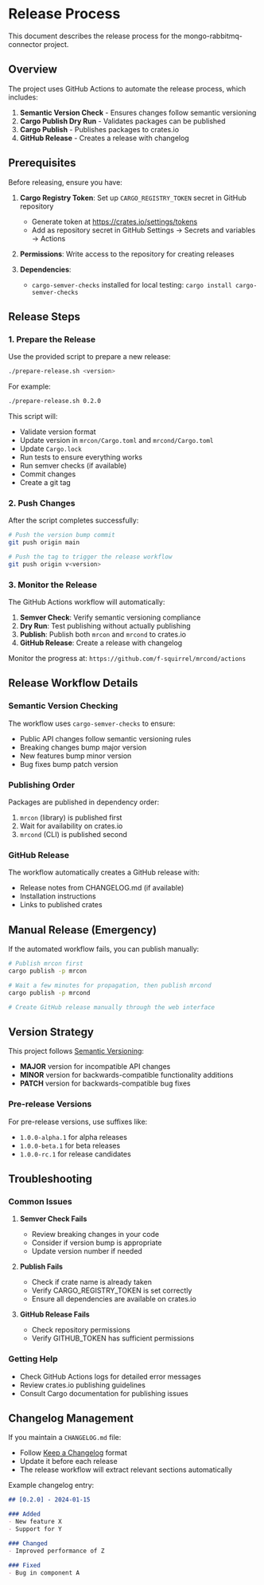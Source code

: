 # Release Process

This document describes the release process for the mongo-rabbitmq-connector project.

## Overview

The project uses GitHub Actions to automate the release process, which includes:

1. **Semantic Version Check** - Ensures changes follow semantic versioning
2. **Cargo Publish Dry Run** - Validates packages can be published
3. **Cargo Publish** - Publishes packages to crates.io
4. **GitHub Release** - Creates a release with changelog

## Prerequisites

Before releasing, ensure you have:

1. **Cargo Registry Token**: Set up `CARGO_REGISTRY_TOKEN` secret in GitHub repository
   - Generate token at https://crates.io/settings/tokens
   - Add as repository secret in GitHub Settings → Secrets and variables → Actions

2. **Permissions**: Write access to the repository for creating releases

3. **Dependencies**:
   - `cargo-semver-checks` installed for local testing: `cargo install cargo-semver-checks`

## Release Steps

### 1. Prepare the Release

Use the provided script to prepare a new release:

```bash
./prepare-release.sh <version>
```

For example:
```bash
./prepare-release.sh 0.2.0
```

This script will:
- Validate version format
- Update version in `mrcon/Cargo.toml` and `mrcond/Cargo.toml`
- Update `Cargo.lock`
- Run tests to ensure everything works
- Run semver checks (if available)
- Commit changes
- Create a git tag

### 2. Push Changes

After the script completes successfully:

```bash
# Push the version bump commit
git push origin main

# Push the tag to trigger the release workflow
git push origin v<version>
```

### 3. Monitor the Release

The GitHub Actions workflow will automatically:

1. **Semver Check**: Verify semantic versioning compliance
2. **Dry Run**: Test publishing without actually publishing
3. **Publish**: Publish both `mrcon` and `mrcond` to crates.io
4. **GitHub Release**: Create a release with changelog

Monitor the progress at: `https://github.com/f-squirrel/mrcond/actions`

## Release Workflow Details

### Semantic Version Checking

The workflow uses `cargo-semver-checks` to ensure:
- Public API changes follow semantic versioning rules
- Breaking changes bump major version
- New features bump minor version
- Bug fixes bump patch version

### Publishing Order

Packages are published in dependency order:
1. `mrcon` (library) is published first
2. Wait for availability on crates.io
3. `mrcond` (CLI) is published second

### GitHub Release

The workflow automatically creates a GitHub release with:
- Release notes from CHANGELOG.md (if available)
- Installation instructions
- Links to published crates

## Manual Release (Emergency)

If the automated workflow fails, you can publish manually:

```bash
# Publish mrcon first
cargo publish -p mrcon

# Wait a few minutes for propagation, then publish mrcond
cargo publish -p mrcond

# Create GitHub release manually through the web interface
```

## Version Strategy

This project follows [Semantic Versioning](https://semver.org/):

- **MAJOR** version for incompatible API changes
- **MINOR** version for backwards-compatible functionality additions
- **PATCH** version for backwards-compatible bug fixes

### Pre-release Versions

For pre-release versions, use suffixes like:
- `1.0.0-alpha.1` for alpha releases
- `1.0.0-beta.1` for beta releases
- `1.0.0-rc.1` for release candidates

## Troubleshooting

### Common Issues

1. **Semver Check Fails**
   - Review breaking changes in your code
   - Consider if version bump is appropriate
   - Update version number if needed

2. **Publish Fails**
   - Check if crate name is already taken
   - Verify CARGO_REGISTRY_TOKEN is set correctly
   - Ensure all dependencies are available on crates.io

3. **GitHub Release Fails**
   - Check repository permissions
   - Verify GITHUB_TOKEN has sufficient permissions

### Getting Help

- Check GitHub Actions logs for detailed error messages
- Review crates.io publishing guidelines
- Consult Cargo documentation for publishing issues

## Changelog Management

If you maintain a `CHANGELOG.md` file:
- Follow [Keep a Changelog](https://keepachangelog.com/) format
- Update it before each release
- The release workflow will extract relevant sections automatically

Example changelog entry:
```markdown
## [0.2.0] - 2024-01-15

### Added
- New feature X
- Support for Y

### Changed
- Improved performance of Z

### Fixed
- Bug in component A
```
